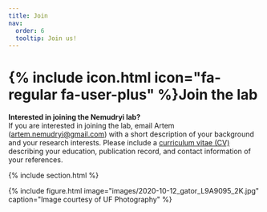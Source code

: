 ```yaml
---
title: Join
nav:
  order: 6
  tooltip: Join us!
---
```


# {% include icon.html icon="fa-regular fa-user-plus" %}Join the lab 

**Interested in joining the Nemudryi lab?** <br> If you are interested in joining the lab, email Artem ([artem.nemudryi@gmail.com](mailto:artem.nemudryi@gmail.com)) with a short description of your background and your research interests. Please include a [curriculum vitae (CV)](https://hwpi.harvard.edu/files/ocs/files/gsas-cvs-and-cover-letters.pdf) describing your education, publication record, and contact information of your references.



{% include section.html %}


{%
  include figure.html
  image="images/2020-10-12_gator_L9A9095_2K.jpg"
  caption="Image courtesy of UF Photography"
%}


